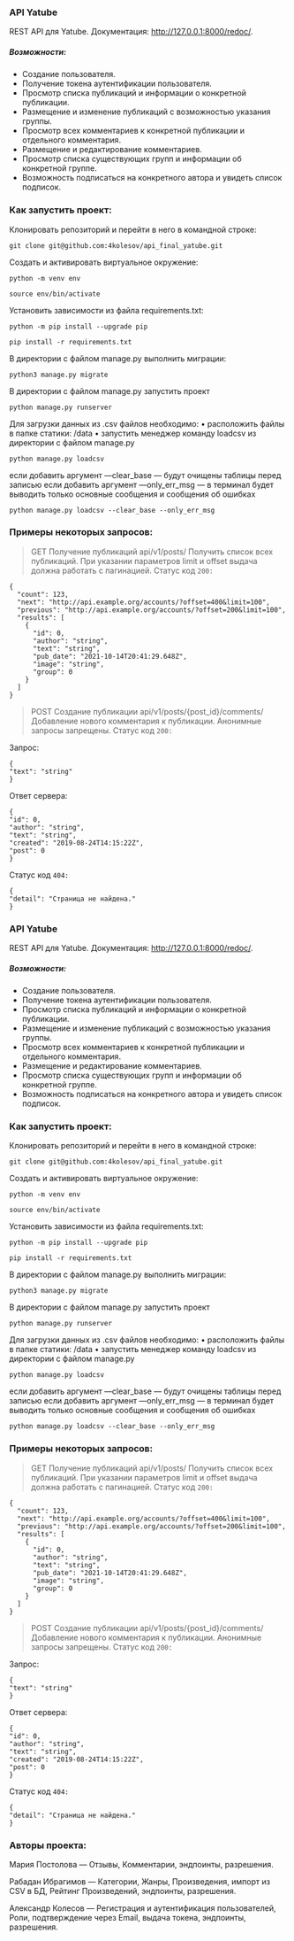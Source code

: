 ### API Yatube
REST API для Yatube. Документация: http://127.0.0.1:8000/redoc/.
##### Возможности:
- Создание пользователя.
- Получение токена аутентификации пользователя.
- Просмотр списка публикаций и информации о конкретной публикации.
- Размещение и изменение публикаций с возможностью указания группы.
- Просмотр всех комментариев к конкретной публикации и отдельного комментария.
- Размещение и редактирование комментариев.
- Просмотр списка существующих групп и информации об конкретной группе.
- Возможность подписаться на конкретного автора и увидеть список подписок.


### Как запустить проект:
Клонировать репозиторий и перейти в него в командной строке:
```
git clone git@github.com:4kolesov/api_final_yatube.git
```

Cоздать и активировать виртуальное окружение:

```
python -m venv env
```

```
source env/bin/activate
```

Установить зависимости из файла requirements.txt:

```
python -m pip install --upgrade pip
```

```
pip install -r requirements.txt
```

В директории с файлом manage.py выполнить миграции:

```
python3 manage.py migrate
```

В директории с файлом manage.py запустить проект

```
python manage.py runserver
```

Для загрузки данных из .csv файлов необходимо:
• расположить файлы в папке статики: /data
• запустить менеджер команду loadcsv из директории с файлом manage.py 
```
python manage.py loadcsv
```
если добавить аргумент —clear_base — будут очищены таблицы перед записью
если добавить аргумент —only_err_msg — в терминал будет выводить только основные сообщения и сообщения об ошибках
```
python manage.py loadcsv --clear_base --only_err_msg
```

### Примеры некоторых запросов:

> GET Получение публикаций api/v1/posts/
Получить список всех публикаций. При указании параметров limit и offset выдача должна работать с пагинацией.
Статус код ```200:```

```
{
  "count": 123,
  "next": "http://api.example.org/accounts/?offset=400&limit=100",
  "previous": "http://api.example.org/accounts/?offset=200&limit=100",
  "results": [
    {
      "id": 0,
      "author": "string",
      "text": "string",
      "pub_date": "2021-10-14T20:41:29.648Z",
      "image": "string",
      "group": 0
    }
  ]
}
```

> POST Создание публикации api/v1/posts/{post_id}/comments/
Добавление нового комментария к публикации. Анонимные запросы запрещены.
Статус код ```200:```

Запрос:
```
{
"text": "string"
}
```

Ответ сервера:
```
{
"id": 0,
"author": "string",
"text": "string",
"created": "2019-08-24T14:15:22Z",
"post": 0
}
```

Статус код ```404:```

```
{
"detail": "Страница не найдена."
}
```
### API Yatube
REST API для Yatube. Документация: http://127.0.0.1:8000/redoc/.
##### Возможности:
- Создание пользователя.
- Получение токена аутентификации пользователя.
- Просмотр списка публикаций и информации о конкретной публикации.
- Размещение и изменение публикаций с возможностью указания группы.
- Просмотр всех комментариев к конкретной публикации и отдельного комментария.
- Размещение и редактирование комментариев.
- Просмотр списка существующих групп и информации об конкретной группе.
- Возможность подписаться на конкретного автора и увидеть список подписок.


### Как запустить проект:
Клонировать репозиторий и перейти в него в командной строке:
```
git clone git@github.com:4kolesov/api_final_yatube.git
```

Cоздать и активировать виртуальное окружение:

```
python -m venv env
```

```
source env/bin/activate
```

Установить зависимости из файла requirements.txt:

```
python -m pip install --upgrade pip
```

```
pip install -r requirements.txt
```

В директории с файлом manage.py выполнить миграции:

```
python3 manage.py migrate
```

В директории с файлом manage.py запустить проект

```
python manage.py runserver
```

Для загрузки данных из .csv файлов необходимо:
• расположить файлы в папке статики: /data
• запустить менеджер команду loadcsv из директории с файлом manage.py 
```
python manage.py loadcsv
```
если добавить аргумент —clear_base — будут очищены таблицы перед записью
если добавить аргумент —only_err_msg — в терминал будет выводить только основные сообщения и сообщения об ошибках
```
python manage.py loadcsv --clear_base --only_err_msg
```

### Примеры некоторых запросов:

> GET Получение публикаций api/v1/posts/
Получить список всех публикаций. При указании параметров limit и offset выдача должна работать с пагинацией.
Статус код ```200:```

```
{
  "count": 123,
  "next": "http://api.example.org/accounts/?offset=400&limit=100",
  "previous": "http://api.example.org/accounts/?offset=200&limit=100",
  "results": [
    {
      "id": 0,
      "author": "string",
      "text": "string",
      "pub_date": "2021-10-14T20:41:29.648Z",
      "image": "string",
      "group": 0
    }
  ]
}
```

> POST Создание публикации api/v1/posts/{post_id}/comments/
Добавление нового комментария к публикации. Анонимные запросы запрещены.
Статус код ```200:```

Запрос:
```
{
"text": "string"
}
```

Ответ сервера:
```
{
"id": 0,
"author": "string",
"text": "string",
"created": "2019-08-24T14:15:22Z",
"post": 0
}
```

Статус код ```404:```

```
{
"detail": "Страница не найдена."
}
```

### Авторы проекта:
Мария Постолова — Отзывы, Комментарии, эндпоинты, разрешения.

Рабадан Ибрагимов — Категории, Жанры, Произведения, импорт из CSV в БД, Рейтинг Произведений, эндпоинты, разрешения.

Александр Колесов — Регистрация и аутентификация пользователей, Роли, подтверждение через Email, выдача токена, эндпоинты, разрешения.
